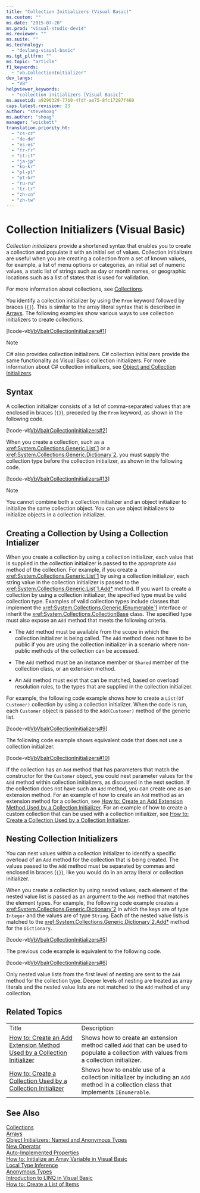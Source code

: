 ```yaml
---
title: "Collection Initializers (Visual Basic)"
ms.custom: ""
ms.date: "2015-07-20"
ms.prod: "visual-studio-dev14"
ms.reviewer: ""
ms.suite: ""
ms.technology: 
  - "devlang-visual-basic"
ms.tgt_pltfrm: ""
ms.topic: "article"
f1_keywords: 
  - "vb.CollectionInitializer"
dev_langs: 
  - "VB"
helpviewer_keywords: 
  - "collection initializers [Visual Basic]"
ms.assetid: a9290329-77b0-4fdf-ae75-8fc17287f469
caps.latest.revision: 23
author: "stevehoag"
ms.author: "shoag"
manager: "wpickett"
translation.priority.ht: 
  - "cs-cz"
  - "de-de"
  - "es-es"
  - "fr-fr"
  - "it-it"
  - "ja-jp"
  - "ko-kr"
  - "pl-pl"
  - "pt-br"
  - "ru-ru"
  - "tr-tr"
  - "zh-cn"
  - "zh-tw"
---
```

# Collection Initializers (Visual Basic)
*Collection initializers* provide a shortened syntax that enables you to create a collection and populate it with an initial set of values. Collection initializers are useful when you are creating a collection from a set of known values, for example, a list of menu options or categories, an initial set of numeric values, a static list of strings such as day or month names, or geographic locations such as a list of states that is used for validation.  
  
 For more information about collections, see [Collections](../Topic/Collections%20\(C%23%20and%20Visual%20Basic\).md).  
  
 You identify a collection initializer by using the `From` keyword followed by braces (`{}`). This is similar to the array literal syntax that is described in [Arrays](../../../../visual-basic\programming-guide\language-features\arrays/index.md). The following examples show various ways to use collection initializers to create collections.  
  
 [!code-vb[VbVbalrCollectionInitializers#1](../../../../visual-basic\programming-guide\language-features\arrays/codesnippet/VisualBasic/index_1.vb)]  
  
> [!NOTE]
>  C# also provides collection initializers. C# collection initializers provide the same functionality as Visual Basic collection initializers. For more information about C# collection initializers, see [Object and Collection Initializers](../../../../csharp\programming-guide\classes-and-structs/object-and-collection-initializers.md).  
  
## Syntax  
 A collection initializer consists of a list of comma-separated values that are enclosed in braces (`{}`), preceded by the `From` keyword, as shown in the following code.  
  
 [!code-vb[VbVbalrCollectionInitializers#2](../../../../visual-basic\programming-guide\language-features\arrays/codesnippet/VisualBasic/index_2.vb)]  
  
 When you create a collection, such as a <xref:System.Collections.Generic.List`1> or a <xref:System.Collections.Generic.Dictionary`2>, you must supply the collection type before the collection initializer, as shown in the following code.  
  
 [!code-vb[VbVbalrCollectionInitializers#13](../../../../visual-basic\programming-guide\language-features\arrays/codesnippet/VisualBasic/index_3.vb)]  
  
> [!NOTE]
>  You cannot combine both a collection initializer and an object initializer to initialize the same collection object. You can use object initializers to initialize objects in a collection initializer.  
  
## Creating a Collection by Using a Collection Intializer  
 When you create a collection by using a collection initializer, each value that is supplied in the collection initializer is passed to the appropriate `Add` method of the collection. For example, if you create a <xref:System.Collections.Generic.List`1> by using a collection initializer, each string value in the collection initializer is passed to the <xref:System.Collections.Generic.List`1.Add*> method. If you want to create a collection by using a collection initializer, the specified type must be valid collection type. Examples of valid collection types include classes that implement the <xref:System.Collections.Generic.IEnumerable`1> interface or inherit the <xref:System.Collections.CollectionBase> class. The specified type must also expose an `Add` method that meets the following criteria.  
  
-   The `Add` method must be available from the scope in which the collection initializer is being called. The `Add` method does not have to be public if you are using the collection initializer in a scenario where non-public methods of the collection can be accessed.  
  
-   The `Add` method must be an instance member or `Shared` member of the collection class, or an extension method.  
  
-   An `Add` method must exist that can be matched, based on overload resolution rules, to the types that are supplied in the collection initializer.  
  
 For example, the following code example shows how to create a `List(Of Customer)` collection by using a collection initializer. When the code is run, each `Customer` object is passed to the `Add(Customer)` method of the generic list.  
  
 [!code-vb[VbVbalrCollectionInitializers#9](../../../../visual-basic\programming-guide\language-features\arrays/codesnippet/VisualBasic/index_4.vb)]  
  
 The following code example shows equivalent code that does not use a collection initializer.  
  
 [!code-vb[VbVbalrCollectionInitializers#10](../../../../visual-basic\programming-guide\language-features\arrays/codesnippet/VisualBasic/index_5.vb)]  
  
 If the collection has an `Add` method that has parameters that match the constructor for the `Customer` object, you could nest parameter values for the `Add` method within collection initializers, as discussed in the next section. If the collection does not have such an `Add` method, you can create one as an extension method. For an example of how to create an `Add` method as an extension method for a collection, see [How to: Create an Add Extension Method Used by a Collection Initializer](../../../../visual-basic\programming-guide\language-features\collection-initializers/how-to-create-an-add-extension-method-used-by-a-collection-initializer.md). For an example of how to create a custom collection that can be used with a collection initializer, see [How to: Create a Collection Used by a Collection Initializer](../../../../visual-basic\programming-guide\language-features\collection-initializers/how-to-create-a-collection-used-by-a-collection-initializer.md).  
  
## Nesting Collection Initializers  
 You can nest values within a collection initializer to identify a specific overload of an `Add` method for the collection that is being created. The values passed to the `Add` method must be separated by commas and enclosed in braces (`{}`), like you would do in an array literal or collection initializer.  
  
 When you create a collection by using nested values, each element of the nested value list is passed as an argument to the `Add` method that matches the element types. For example, the following code example creates a <xref:System.Collections.Generic.Dictionary`2> in which the keys are of type `Integer` and the values are of type `String`. Each of the nested value lists is matched to the <xref:System.Collections.Generic.Dictionary`2.Add*> method for the `Dictionary`.  
  
 [!code-vb[VbVbalrCollectionInitializers#5](../../../../visual-basic\programming-guide\language-features\arrays/codesnippet/VisualBasic/index_6.vb)]  
  
 The previous code example is equivalent to the following code.  
  
 [!code-vb[VbVbalrCollectionInitializers#6](../../../../visual-basic\programming-guide\language-features\arrays/codesnippet/VisualBasic/index_7.vb)]  
  
 Only nested value lists from the first level of nesting are sent to the `Add` method for the collection type. Deeper levels of nesting are treated as array literals and the nested value lists are not matched to the `Add` method of any collection.  
  
## Related Topics  
  
|||  
|-|-|  
|Title|Description|  
|[How to: Create an Add Extension Method Used by a Collection Initializer](../../../../visual-basic\programming-guide\language-features\collection-initializers/how-to-create-an-add-extension-method-used-by-a-collection-initializer.md)|Shows how to create an extension method called `Add` that can be used to populate a collection with values from a collection initializer.|  
|[How to: Create a Collection Used by a Collection Initializer](../../../../visual-basic\programming-guide\language-features\collection-initializers/how-to-create-a-collection-used-by-a-collection-initializer.md)|Shows how to enable use of a collection initializer by including an `Add` method in a collection class that implements `IEnumerable`.|  
  
## See Also  
 [Collections](../Topic/Collections%20\(C%23%20and%20Visual%20Basic\).md)   
 [Arrays](../../../../visual-basic\programming-guide\language-features\arrays/index.md)   
 [Object Initializers: Named and Anonymous Types](../../../../visual-basic\programming-guide\language-features\objects-and-classes/object-initializers-named-and-anonymous-types.md)   
 [New Operator](../../../../visual-basic\language-reference\operators/new-operator.md)   
 [Auto-Implemented Properties](../../../../visual-basic\language-reference\procedures/auto-implemented-properties.md)   
 [How to: Initialize an Array Variable in Visual Basic](../../../../visual-basic\programming-guide\language-features\arrays/how-to-initialize-an-array-variable.md)   
 [Local Type Inference](../../../../visual-basic\programming-guide\language-features\variables/local-type-inference.md)   
 [Anonymous Types](../../../../visual-basic\programming-guide\language-features\objects-and-classes/anonymous-types.md)   
 [Introduction to LINQ in Visual Basic](../../../../visual-basic\programming-guide\language-features\linq/introduction-to-linq.md)   
 [How to: Create a List of Items](../../../../visual-basic\programming-guide\concepts\linq/how-to-create-a-list-of-items.md)